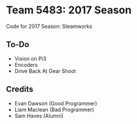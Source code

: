 <h1>Team 5483: 2017 Season</h1>
Code for 2017 Season: Steamworks

<h2>To-Do</h2>
<ul>
  <li>Vision on Pi3</li>
  <li>Encoders</li>
  <li>Drive Back At Gear Shoot</li>
</ul>

<h2>Credits</h2>
<ul>
  <li>Evan Dawson (Good Programmer)</li>
  <li>Liam Maclean (Bad Programmer)</li>
  <li>Sam Haves (Alumni)</li>
</ul>


